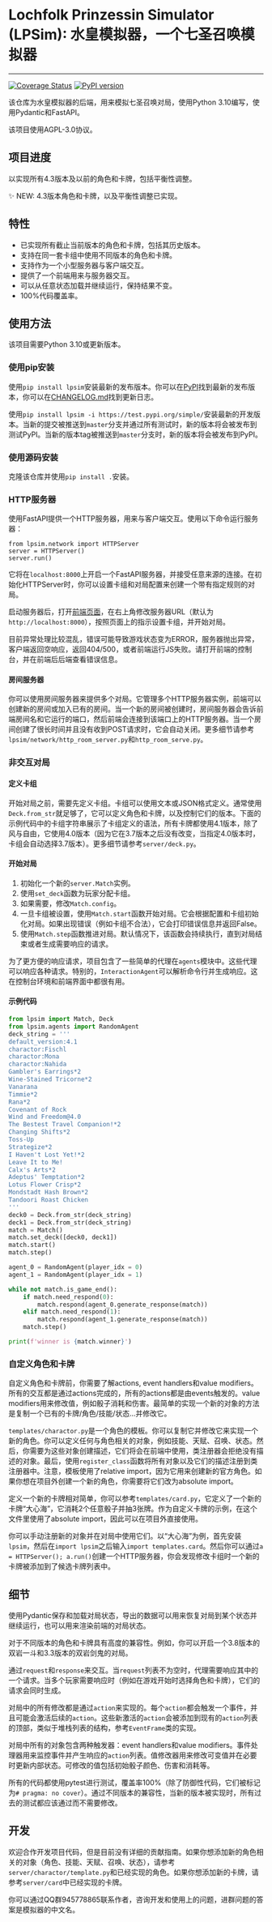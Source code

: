 # Lochfolk Prinzessin Simulator (LPSim): 水皇模拟器，一个七圣召唤模拟器

---

[![Coverage Status](https://coveralls.io/repos/github/LPSim/backend/badge.svg?branch=master)](https://coveralls.io/github/LPSim/backend?branch=master)
[![PyPI version](https://img.shields.io/pypi/v/lpsim.svg?color=blue)](https://pypi.org/project/lpsim/)

该仓库为水皇模拟器的后端，用来模拟七圣召唤对局，使用Python 3.10编写，使用Pydantic和FastAPI。

该项目使用AGPL-3.0协议。

## 项目进度

以实现所有4.3版本及以前的角色和卡牌，包括平衡性调整。

:sparkles: NEW: 4.3版本角色和卡牌，以及平衡性调整已实现。

## 特性

- 已实现所有截止当前版本的角色和卡牌，包括其历史版本。
- 支持在同一套卡组中使用不同版本的角色和卡牌。
- 支持作为一个小型服务器与客户端交互。
- 提供了一个前端用来与服务器交互。
- 可以从任意状态加载并继续运行，保持结果不变。
- 100%代码覆盖率。

## 使用方法

该项目需要Python 3.10或更新版本。

### 使用pip安装

使用`pip install lpsim`安装最新的发布版本。你可以在[PyPI](https://pypi.org/project/lpsim/)找到最新的发布版本，你可以在[CHANGELOG.md](CHANGELOG.md)找到更新日志。

使用`pip install lpsim -i https://test.pypi.org/simple/`安装最新的开发版本。当新的提交被推送到`master`分支并通过所有测试时，新的版本将会被发布到测试PyPI。当新的版本tag被推送到`master`分支时，新的版本将会被发布到PyPI。

### 使用源码安装

克隆该仓库并使用`pip install .`安装。

### HTTP服务器

使用FastAPI提供一个HTTP服务器，用来与客户端交互。使用以下命令运行服务器：
```
from lpsim.network import HTTPServer
server = HTTPServer()
server.run()
```

它将在`localhost:8000`上开启一个FastAPI服务器，并接受任意来源的连接。在初始化HTTPServer时，你可以设置卡组和对局配置来创建一个带有指定规则的对局。

启动服务器后，打开[前端页面](https://lpsim.zyr17.cn/index.html)，在右上角修改服务器URL（默认为`http://localhost:8000`），按照页面上的指示设置卡组，并开始对局。

目前异常处理比较混乱，错误可能导致游戏状态变为ERROR，服务器抛出异常，客户端返回空响应，返回404/500，或者前端运行JS失败。请打开前端的控制台，并在前端后后端查看错误信息。

#### 房间服务器

你可以使用房间服务器来提供多个对局。它管理多个HTTP服务器实例，前端可以创建新的房间或加入已有的房间。当一个新的房间被创建时，房间服务器会告诉前端房间名和它运行的端口，然后前端会连接到该端口上的HTTP服务器。当一个房间创建了很长时间并且没有收到POST请求时，它会自动关闭。更多细节请参考`lpsim/network/http_room_server.py`和`http_room_serve.py`。

### 非交互对局

#### 定义卡组

开始对局之前，需要先定义卡组。卡组可以使用文本或JSON格式定义。通常使用`Deck.from_str`就足够了，它可以定义角色和卡牌，以及控制它们的版本。下面的示例代码中的卡组字符串展示了卡组定义的语法，所有卡牌都使用4.1版本，除了风与自由，它使用4.0版本（因为它在3.7版本之后没有改变，当指定4.0版本时，卡组会自动选择3.7版本）。更多细节请参考`server/deck.py`。

#### 开始对局

1. 初始化一个新的`server.Match`实例。
2. 使用`set_deck`函数为玩家分配卡组。
3. 如果需要，修改`Match.config`。
4. 一旦卡组被设置，使用`Match.start`函数开始对局。它会根据配置和卡组初始化对局。如果出现错误（例如卡组不合法），它会打印错误信息并返回False。
5. 使用`Match.step`函数推进对局。默认情况下，该函数会持续执行，直到对局结束或者生成需要响应的请求。

为了更方便的响应请求，项目包含了一些简单的代理在`agents`模块中。这些代理可以响应各种请求。特别的，`InteractionAgent`可以解析命令行并生成响应。这在控制台环境和前端界面中都很有用。

#### 示例代码

```python
from lpsim import Match, Deck
from lpsim.agents import RandomAgent
deck_string = '''
default_version:4.1
charactor:Fischl
charactor:Mona
charactor:Nahida
Gambler's Earrings*2
Wine-Stained Tricorne*2
Vanarana
Timmie*2
Rana*2
Covenant of Rock
Wind and Freedom@4.0
The Bestest Travel Companion!*2
Changing Shifts*2
Toss-Up
Strategize*2
I Haven't Lost Yet!*2
Leave It to Me!
Calx's Arts*2
Adeptus' Temptation*2
Lotus Flower Crisp*2
Mondstadt Hash Brown*2
Tandoori Roast Chicken
'''
deck0 = Deck.from_str(deck_string)
deck1 = Deck.from_str(deck_string)
match = Match()
match.set_deck([deck0, deck1])
match.start()
match.step()

agent_0 = RandomAgent(player_idx = 0)
agent_1 = RandomAgent(player_idx = 1)

while not match.is_game_end():
    if match.need_respond(0):
        match.respond(agent_0.generate_response(match))
    elif match.need_respond(1):
        match.respond(agent_1.generate_response(match))
    match.step()

print(f'winner is {match.winner}')
```

### 自定义角色和卡牌

自定义角色和卡牌前，你需要了解actions, event handlers和value modifiers。所有的交互都是通过actions完成的，所有的actions都是由events触发的。value modifiers用来修改值，例如骰子消耗和伤害。最简单的实现一个新的对象的方法是复制一个已有的卡牌/角色/技能/状态...并修改它。

`templates/charactor.py`是一个角色的模板。你可以复制它并修改它来实现一个新的角色。你可以定义任何与角色相关的对象，例如技能、天赋、召唤、状态。然后，你需要为这些对象创建描述，它们将会在前端中使用，类注册器会拒绝没有描述的对象。最后，使用`register_class`函数将所有对象以及它们的描述注册到类注册器中。注意，模板使用了relative import，因为它用来创建新的官方角色。如果你想在项目外创建一个新的角色，你需要将它们改为absolute import。

定义一个新的卡牌相对简单，你可以参考`templates/card.py`，它定义了一个新的卡牌“大心海”，它消耗2个任意骰子并抽3张牌。作为自定义卡牌的示例，在这个文件里使用了absolute import，因此可以在项目外直接使用。

你可以手动注册新的对象并在对局中使用它们。以“大心海”为例，首先安装`lpsim`，然后在`import lpsim`之后输入`import templates.card`。然后你可以通过`a = HTTPServer(); a.run()`创建一个HTTP服务器，你会发现修改卡组时一个新的卡牌被添加到了候选卡牌列表中。

## 细节

使用Pydantic保存和加载对局状态，导出的数据可以用来恢复对局到某个状态并继续运行，也可以用来渲染前端的对局状态。

对于不同版本的角色和卡牌具有高度的兼容性。例如，你可以开启一个3.8版本的双岩一斗和3.3版本的双岩剑鬼的对局。

通过`request`和`response`来交互。当`request`列表不为空时，代理需要响应其中的一个请求。当多个玩家需要响应时（例如在游戏开始时选择角色和卡牌），它们的请求会同时生成。

对局中的所有修改都是通过`action`来实现的。每个`action`都会触发一个事件，并且可能会激活后续的`action`。这些新激活的`action`会被添加到现有的`action`列表的顶部，类似于堆栈列表的结构，参考`EventFrame`类的实现。

对局中所有的对象包含两种触发器：event handlers和value modifiers。事件处理器用来监控事件并产生响应的`action`列表。值修改器用来修改可变值并在必要时更新内部状态。可修改的值包括初始骰子颜色、伤害和消耗等。

所有的代码都使用pytest进行测试，覆盖率100%（除了防御性代码，它们被标记为`# pragma: no cover`）。通过不同版本的兼容性，当新的版本被实现时，所有过去的测试都应该通过而不需要修改。

## 开发

欢迎合作开发项目代码，但是目前没有详细的贡献指南。如果你想添加新的角色相关的对象（角色、技能、天赋、召唤、状态），请参考`server/charactor/template.py`和已经实现的角色。如果你想添加新的卡牌，请参考`server/card`中已经实现的卡牌。

你可以通过QQ群945778865联系作者，咨询开发和使用上的问题，进群问题的答案是模拟器的中文名。
